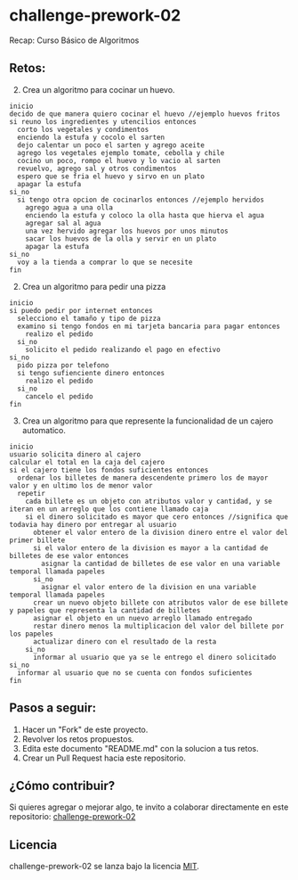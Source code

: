# challenge-prework-02
Recap: Curso Básico de Algoritmos

## Retos:

2. Crea un algoritmo para cocinar un huevo.

```
inicio 
decido de que manera quiero cocinar el huevo //ejemplo huevos fritos
si reuno los ingredientes y utencilios entonces
  corto los vegetales y condimentos
  enciendo la estufa y cocolo el sarten
  dejo calentar un poco el sarten y agrego aceite
  agrego los vegetales ejemplo tomate, cebolla y chile
  cocino un poco, rompo el huevo y lo vacio al sarten
  revuelvo, agrego sal y otros condimentos
  espero que se fria el huevo y sirvo en un plato
  apagar la estufa
si_no
  si tengo otra opcion de cocinarlos entonces //ejemplo hervidos
    agrego agua a una olla 
    enciendo la estufa y coloco la olla hasta que hierva el agua
    agregar sal al agua
    una vez hervido agregar los huevos por unos minutos
    sacar los huevos de la olla y servir en un plato
    apagar la estufa
si_no
  voy a la tienda a comprar lo que se necesite
fin
```

2. Crea un algoritmo para pedir una pizza

```
inicio
si puedo pedir por internet entonces
  selecciono el tamaño y tipo de pizza
  examino si tengo fondos en mi tarjeta bancaria para pagar entonces
    realizo el pedido
  si_no
    solicito el pedido realizando el pago en efectivo
si_no
  pido pizza por telefono
  si tengo sufienciente dinero entonces
    realizo el pedido
  si_no
    cancelo el pedido
fin
```

3. Crea un algoritmo para que represente la funcionalidad de un cajero automatico.

```
inicio 
usuario solicita dinero al cajero
calcular el total en la caja del cajero
si el cajero tiene los fondos suficientes entonces
  ordenar los billetes de manera descendente primero los de mayor valor y en ultimo los de menor valor
  repetir
    cada billete es un objeto con atributos valor y cantidad, y se iteran en un arreglo que los contiene llamado caja
    si el dinero solicitado es mayor que cero entonces //significa que todavia hay dinero por entregar al usuario
      obtener el valor entero de la division dinero entre el valor del primer billete
      si el valor entero de la division es mayor a la cantidad de billetes de ese valor entonces
        asignar la cantidad de billetes de ese valor en una variable temporal llamada papeles
      si_no
        asignar el valor entero de la division en una variable temporal llamada papeles
      crear un nuevo objeto billete con atributos valor de ese billete y papeles que representa la cantidad de billetes
      asignar el objeto en un nuevo arreglo llamado entregado
      restar dinero menos la multiplicacion del valor del billete por los papeles
      actualizar dinero con el resultado de la resta
    si_no
      informar al usuario que ya se le entrego el dinero solicitado
si_no 
  informar al usuario que no se cuenta con fondos suficientes
fin
```

## Pasos a seguir:

1. Hacer un "Fork" de este proyecto.
2. Revolver los retos propuestos.
3. Edita este documento "README.md" con la solucion a tus retos.
4. Crear un Pull Request hacia este repositorio.

## ¿Cómo contribuir?

Si quieres agregar o mejorar algo, te invito a colaborar directamente en este repositorio: [challenge-prework-02](https://github.com/platzimaster/challenge-prework-01/)

## Licencia

challenge-prework-02 se lanza bajo la licencia [MIT](https://opensource.org/licenses/MIT).
